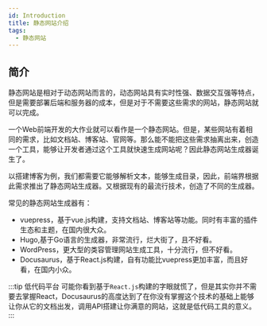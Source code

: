 ```yaml
---
id: Introduction
title: 静态网站介绍
tags: 
  - 静态网站
---
```


## 简介

静态网站是相对于动态网站而言的，动态网站具有实时性强、数据交互强等特点，但是需要部署后端和服务器的成本，但是对于不需要这些需求的网站，静态网站就可以完成。

一个Web前端开发的大作业就可以看作是一个静态网站。但是，某些网站有着相同的需求，比如文档站、博客站、官网等。那么能不能把这些需求抽离出来，创造一个工具，能够让开发者通过这个工具就快速生成网站呢？因此静态网站生成器诞生了。

以搭建博客为例，我们都需要它能够解析文本，能够生成目录，因此，前端界根据此需求推出了静态网站生成器。又根据现有的最流行技术，创造了不同的生成器。

常见的静态网站生成器有：

  - vuepress，基于vue.js构建，支持文档站、博客站等功能。同时有丰富的插件生态和主题，在国内很大众。
  - Hugo,基于Go语言的生成器，非常流行，烂大街了，且不好看。
  - WordPress，更大型的类容管理网站生成工具，十分流行，但不好看。
  - Docusaurus，基于React.js构建，自有功能比vuepress更加丰富，而且好看，在国内小众。

:::tip 低代码平台
可能你看到基于`React.js`构建的字眼就慌了，但是其实你并不需要去掌握React，Docusaurus的高度达到了在你没有掌握这个技术的基础上能够让你从它的文档出发，调用API搭建让你满意的网站，这就是低代码工具的意义。
:::